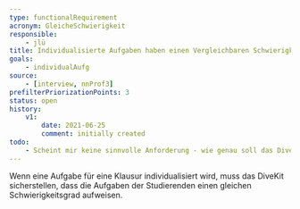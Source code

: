 ```yaml
---
type: functionalRequirement
acronym: GleicheSchwierigkeit
responsible: 
    - jlü
title: Individualisierte Aufgaben haben einen Vergleichbaren Schwierigkeitsgrad
goals: 
    - individualAufg
source:
    - [interview, nnProf3]
prefilterPriorizationPoints: 3
status: open
history:
    v1:
        date: 2021-06-25
        comment: initially created
todo: 
    - Scheint mir keine sinnvolle Anforderung - wie genau soll das DiveKit das tun? Die Aufgaben stellt doch der Mensch. Was genau muss Divekit hier an Unterschützung liefern?
---
```



Wenn eine Aufgabe für eine Klausur individualisiert wird, muss das DiveKit sicherstellen, dass die Aufgaben
der Studierenden einen gleichen Schwierigkeitsgrad aufweisen.


